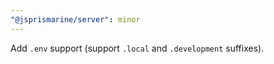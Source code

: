 ```yaml
---
"@jsprismarine/server": minor
---
```


Add `.env` support (support `.local` and `.development` suffixes).
